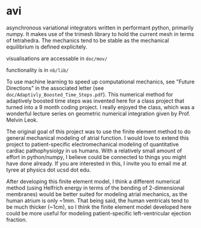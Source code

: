 # avi
asynchronous variational integrators written in performant python, primarily numpy.  It makes use of the trimesh library to hold the current mesh in terms of tetrahedra.  The mechanics tend to be stable as the mechanical equilibrium is defined explicitely.  

visualisations are accessable in `doc/mov/`

functionality is in `nb/lib/`

To use machine learning to speed up computational mechanics, see "Future Directions" in the associated letter (see `doc/Adaptivly_Boosted_Time_Steps.pdf`).  This numerical method for adaptively boosted time steps was invented here for a class project that turned into a 9 month coding project.  I really enjoyed the class, which was a wonderful lecture series on geometric numerical integration given by Prof. Melvin Leok.

The original goal of this project was to use the finite element method to do general mechanical modeling of atrial function.  I would love to extend this project to patient-specific electromechanical modeling of quantitative cardiac pathophysiolgy in us humans.  With a relatively small amount of effort in python/numpy, I believe could be connected to things you might have done already.  If you are interested in this, I invite you to email me at tyree at physics dot ucsd dot edu.

After developing this finite element model, I think a different numerical method (using Helfrich energy in terms of the bending of 2-dimensional membranes) would be better suited for modeling atrial mechanics, as the human atrium is only ~1mm.  That being said, the human ventricals tend to be much thicker (~1cm), so I think the finite element model developed here could be more useful for modeling patient-specific left-ventricular ejection fraction.
